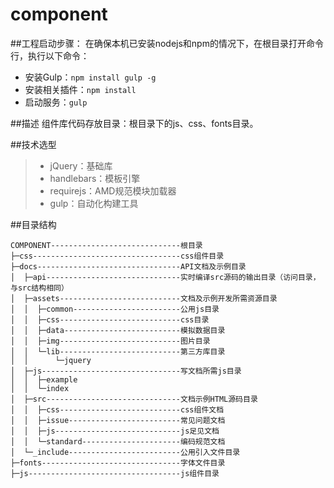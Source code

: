 # component

##工程启动步骤：
在确保本机已安装nodejs和npm的情况下，在根目录打开命令行，执行以下命令：
- 安装Gulp：`npm install gulp -g`
- 安装相关插件：`npm install`
- 启动服务：`gulp`

##描述
组件库代码存放目录：根目录下的js、css、fonts目录。

##技术选型
> * jQuery：基础库
> * handlebars：模板引擎
> * requirejs：AMD规范模块加载器
> * gulp：自动化构建工具

##目录结构
```
COMPONENT-----------------------------根目录
├─css---------------------------------css组件目录
├─docs--------------------------------API文档及示例目录
│  ├─api------------------------------实时编译src源码的输出目录（访问目录，与src结构相同）
│  ├─assets---------------------------文档及示例开发所需资源目录
│  │  ├─common------------------------公用js目录
│  │  ├─css---------------------------css目录
│  │  ├─data--------------------------模拟数据目录
│  │  ├─img---------------------------图片目录
│  │  └─lib---------------------------第三方库目录
│  │      └─jquery
│  ├─js-------------------------------写文档所需js目录
│  │  ├─example
│  │  └─index
│  ├─src------------------------------文档示例HTML源码目录
│  │  ├─css---------------------------css组件文档
│  │  ├─issue-------------------------常见问题文档
│  │  ├─js----------------------------js足见文档
│  │  └─standard----------------------编码规范文档
│  └─_include-------------------------公用引入文件目录
├─fonts-------------------------------字体文件目录
├─js----------------------------------js组件目录
```